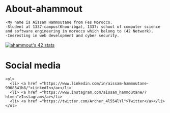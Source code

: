 # About-ahammout
```
-My name is Aissam Hammoutane from Fes Morocco.
-Student at 1337-campus(Khouribga), 1337: school of computer science and software engineering in morocco which belong to (42 Network).
-Ineresting in web development and cyber security.
```
[![ahammout's 42 stats](https://badge.mediaplus.ma/binary/ahammout)](https://github.com/oakoudad/badge42)
# Social media
```
<ol>
  <li> <a href ="https://www.linkedin.com/in/aissam-hammoutane-9968341b8/">LinkedIn</a></li>
  <li> <a href ="https://www.instagram.com/aissam_hammoutane/?hl=en">Instagram</a></li>
  <li> <a href ="https://twitter.com/Archer_4l554lYl">Twitter</a></li>
</ol>
```
  
